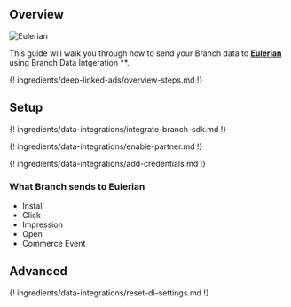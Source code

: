 ## Overview

![Eulerian](https://cdn.branch.io/branch-assets/ad-partner-manager/388787843096400122/logo-black-1540344824992.png)

This guide will walk you through how to send your Branch data to **[Eulerian](https://www.eulerian.com/en/)** using Branch Data Intgeration **.

{! ingredients/deep-linked-ads/overview-steps.md !}

## Setup

{! ingredients/data-integrations/integrate-branch-sdk.md !}

{! ingredients/data-integrations/enable-partner.md !}

{! ingredients/data-integrations/add-credentials.md !}

### What Branch sends to Eulerian

* Install
* Click
* Impression
* Open
* Commerce Event

## Advanced

{! ingredients/data-integrations/reset-di-settings.md !}
